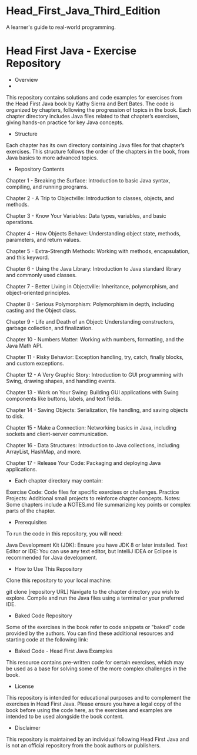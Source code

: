 # Head_First_Java_Third_Edition
A learner's guide to real-world programming. 

# Head First Java - Exercise Repository

- Overview
- 
This repository contains solutions and code examples for exercises from the Head First Java book by Kathy Sierra and Bert Bates. The code is organized by chapters, following the progression of topics in the book. Each chapter directory includes Java files related to that chapter’s exercises, giving hands-on practice for key Java concepts.

- Structure

Each chapter has its own directory containing Java files for that chapter’s exercises. This structure follows the order of the chapters in the book, from Java basics to more advanced topics.

- Repository Contents

Chapter 1 - Breaking the Surface: Introduction to basic Java syntax, compiling, and running programs.

Chapter 2 - A Trip to Objectville: Introduction to classes, objects, and methods.

Chapter 3 - Know Your Variables: Data types, variables, and basic operations.

Chapter 4 - How Objects Behave: Understanding object state, methods, parameters, and return values.

Chapter 5 - Extra-Strength Methods: Working with methods, encapsulation, and this keyword.

Chapter 6 - Using the Java Library: Introduction to Java standard library and commonly used classes.

Chapter 7 - Better Living in Objectville: Inheritance, polymorphism, and object-oriented principles.

Chapter 8 - Serious Polymorphism: Polymorphism in depth, including casting and the Object class.

Chapter 9 - Life and Death of an Object: Understanding constructors, garbage collection, and finalization.

Chapter 10 - Numbers Matter: Working with numbers, formatting, and the Java Math API.

Chapter 11 - Risky Behavior: Exception handling, try, catch, finally blocks, and custom exceptions.

Chapter 12 - A Very Graphic Story: Introduction to GUI programming with Swing, drawing shapes, and handling events.

Chapter 13 - Work on Your Swing: Building GUI applications with Swing components like buttons, labels, and text fields.

Chapter 14 - Saving Objects: Serialization, file handling, and saving objects to disk.

Chapter 15 - Make a Connection: Networking basics in Java, including sockets and client-server communication.

Chapter 16 - Data Structures: Introduction to Java collections, including ArrayList, HashMap, and more.

Chapter 17 - Release Your Code: Packaging and deploying Java applications.

- Each chapter directory may contain:

Exercise Code: Code files for specific exercises or challenges.
Practice Projects: Additional small projects to reinforce chapter concepts.
Notes: Some chapters include a NOTES.md file summarizing key points or complex parts of the chapter.

- Prerequisites

To run the code in this repository, you will need:

Java Development Kit (JDK): Ensure you have JDK 8 or later installed.
Text Editor or IDE: You can use any text editor, but IntelliJ IDEA or Eclipse is recommended for Java development.

- How to Use This Repository

Clone this repository to your local machine:

git clone [repository URL]
Navigate to the chapter directory you wish to explore.
Compile and run the Java files using a terminal or your preferred IDE.

- Baked Code Repository

Some of the exercises in the book refer to code snippets or "baked" code provided by the authors. You can find these additional resources and starting code at the following link:

- Baked Code - Head First Java Examples

This resource contains pre-written code for certain exercises, which may be used as a base for solving some of the more complex challenges in the book.

- License

This repository is intended for educational purposes and to complement the exercises in Head First Java. Please ensure you have a legal copy of the book before using the code here, as the exercises and examples are intended to be used alongside the book content.

- Disclaimer

This repository is maintained by an individual following Head First Java and is not an official repository from the book authors or publishers.

